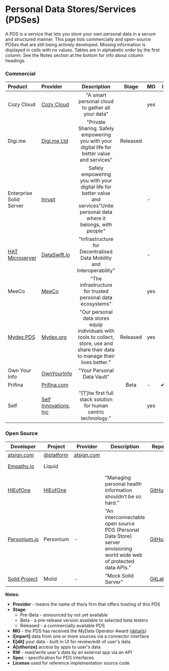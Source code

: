 # Personal Data Stores/Services (PDSes)

A PDS is a service that lets you store your own personal data in a secure and structured manner. This page lists commercially and open-source PDSes that are still being actively developed. Missing information is displayed in cells with no values. Tables are in alphabetic order by the first column. See the Notes section at the bottom for info about column headings.

### Commercial

| Product                                            | Provider                                  | Description                       | Stage    | MO | I                                                 | E                                                 | A                                                 | RW                                               | Spec  |
| :------------------------------------------------- | :---------------------------------------- | :--------: | :----: | :----------------------------------------------------------- | -------------------------------------------------- | -------------------------------------------------- | -------------------------------------------------- | -------------------------------------------------- | -------------------------------------------------- |
| Cozy Cloud                                         | [Cozy Cloud](https://cozy.io/en/)         | "A smart personal cloud to gather all your data" |            |  yes   |              |              |     | ✔︎  |     |
| Digi.me | [Digi.me Ltd](https://digi.me) | "Private Sharing. Safely empowering you with your digital life for better value and services" | Released |  |  |  |  | ✔︎ |  |
| Enterprise Solid Server | [Inrupt](https://inrupt.com) | Safely empowering you with your digital life for better value and services"Unite personal data where it belongs, *with people"* | | - |  |  |  | ✔︎ | [Solid](https://github.com/solid/solid-spec) |
| [HAT Microserver](https://www.hubofallthings.com/) | [DataSwift.io](https://www.dataswift.io/) | "Infrastructure for Decentralised Data Mobility and Interoperability" |            |   -    |  |  |  | ✔︎ |      |
| MeeCo						     | [MeeCo](https://MeeCo.me)		 | "The infrastructure for trusted personal data ecosystems"	|            |  yes   |     |     | ✔︎  | ✔︎ | [API-of-Me](https://docs.meeco.me/) |
| [Mydex PDS](https://mydex.org/platform-services/#personal-data-store) | [Mydex.org](https://mydex.org/) 		 | "Our personal data stores equip individuals with tools to collect, store, use and share their data to manage their lives better." |  Released  |  yes   |  |  |  | ✔︎ |      |
| Own Your Info 				     | [OwnYourInfo](https://www.ownyourinfo.com/) | "Your Personal Data Vault" |            |        |                                    |                                    |                                    |                                    |  |
| Prifina                                            | [Prifina.com](http://Prifina.com)         |          |    Beta    |   -    | ✔︎ |                                                              |                                                              | ✔︎ |  |
| Self             				     | [Self Innovations, Inc](SelfInnovations.ai) | "[T]he first full stack solution for human centric technology." |	      |  yes   |  |  |  |  |  |

### Open Source

| Developer                                 | Project                           | Provider                         | Description                                                  | Repo                                                         |  MO  | I    | E    | A    | RW   | Spec                                         | License    |
| ----------------------------------------- | --------------------------------- | -------------------------------- | ------------------------------------------------------------ | ------------------------------------------------------------ | :--: | ---- | ---- | ---- | ---- | -------------------------------------------- | ---------- |
| [atsign.com](https://atsign.com)          | [@platform](https://atsign.dev/)  | [atsign.com](https://atsign.com) |                                                              |                                                              |  -   |      |      |      |      | @platform                                    |            |
| [Empathy.io](http://empathy.io)           | Liquid                            |                                  |                                                              |                                                              |      |      |      |      |      | Liquid                                       | Apache 2.0 |
| [HIEofOne](https://hieofone.com/)         | [HIEofOne](https://hieofone.com/) |                                  | "Managing personal health information shouldn’t be so hard." | [GitHub](https://github.com/HIEofOne)                        |  -   |      |      |      |      |                                              | MIT        |
| [Personium.io](https://personium.io)      | Personium                         | -                                | "An interconnectable open source PDS (Personal Data Store) server envisioning world wide web of protected data APIs." | [GitHub](https://github.com/personium/)                      | yes  |      |      |      |      |                                              | Apache 2.0 |
| [Solid Project](https://solidproject.org) | Molid                             | -                                | "Mock Solid Server"                                          | [GitLab](https://gitlab.com/angelo-v/molid-mock-solid-server) |  -   |      |      |      |      | [Solid](https://github.com/solid/solid-spec) | MIT        |

**Notes:**

- **Provider** - means the name of the/a firm that offers hosting of this PDS 
- **Stage**:
  - Pre-Beta - announced by not yet available
  - Beta - a pre-release version available to selected beta testers
  - Released - a commercially available PDS
- **MO** - the PDS has received the MyData Operator Award ([details](https://mydata.org/mydata-operators/award/))
- **I[mport]** data from one or more sources via a connector interface
- **E[dit]** your data - built in UI for review/edit of user's data
- **A[uthorize]** access by apps to user's data
- **RW** - read/write user's data by an external app via an API
- **Spec** - specification for PDS interfaces
- **License** used for reference implementation source code
